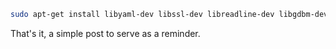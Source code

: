 ```bash
sudo apt-get install libyaml-dev libssl-dev libreadline-dev libgdbm-dev build-essential
```

That's it, a simple post to serve as a reminder.